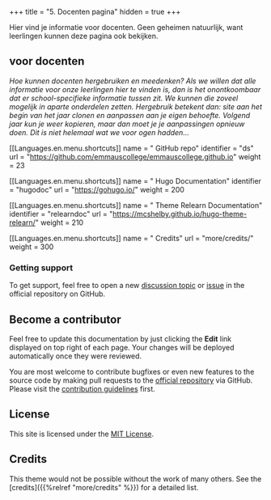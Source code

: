 +++
title = "5. Docenten pagina"
hidden = true
+++

Hier vind je informatie voor docenten. Geen geheimen natuurlijk, want leerlingen kunnen deze pagina ook bekijken.

<!--more-->

## voor docenten

<i>
Hoe kunnen docenten hergebruiken en meedenken?
Als we willen dat alle informatie voor onze leerlingen hier te vinden is, dan is het onontkoombaar dat er school-specifieke informatie tussen zit. We kunnen die zoveel mogelijk in aparte onderdelen zetten. Hergebruik betekent dan: site aan het begin van het jaar clonen en aanpassen aan je eigen behoefte. Volgend jaar kun je weer kopieren, maar dan moet je je aanpassingen opnieuw doen. Dit is niet helemaal wat we voor ogen hadden...
</i>

 [[Languages.en.menu.shortcuts]]
    name = "<i class='fab fa-fw fa-github'></i> GitHub repo"
    identifier = "ds"
    url = "https://github.com/emmauscollege/emmauscollege.github.io"
    weight = 23

  [[Languages.en.menu.shortcuts]]
    name = "<i class='fas fa-fw fa-bookmark'></i> Hugo Documentation"
    identifier = "hugodoc"
    url = "https://gohugo.io/"
    weight = 200

 [[Languages.en.menu.shortcuts]]
    name = "<i class='fas fa-fw fa-bookmark'></i> Theme Relearn Documentation"
    identifier = "relearndoc"
    url = "https://mcshelby.github.io/hugo-theme-relearn/"
    weight = 210

  [[Languages.en.menu.shortcuts]]
    name = "<i class='fas fa-fw fa-bullhorn'></i> Credits"
    url = "more/credits/"
    weight = 300
    

### Getting support

To get support, feel free to open a new [discussion topic](https://github.com/McShelby/hugo-theme-relearn/discussions) or [issue](https://github.com/McShelby/hugo-theme-relearn/issues) in the official repository on GitHub.

## Become a contributor

Feel free to update this documentation by just clicking the **Edit** link displayed on top right of each page. Your changes will be deployed automatically once they were reviewed.

You are most welcome to contribute bugfixes or even new features to the source code by making pull requests to the [official repository](https://github.com/McShelby/hugo-theme-relearn) via GitHub. Please visit the [contribution guidelines](https://github.com/McShelby/hugo-theme-relearn/blob/main/.github/contributing.md) first.

## License

This site is licensed under the [MIT License](https://github.com/McShelby/hugo-theme-relearn/blob/main/LICENSE).

## Credits

This theme would not be possible without the work of many others. See the [credits]({{%relref "more/credits" %}}) for a detailed list.
 
